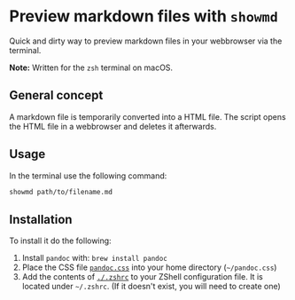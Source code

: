 # Preview markdown files with `showmd`

Quick and dirty way to preview markdown files in your webbrowser via the terminal.

**Note:** Written for the `zsh` terminal on macOS.

## General concept
A markdown file is temporarily converted into a HTML file.
The script opens the HTML file in a webbrowser and deletes it afterwards.

## Usage
In the terminal use the following command:
```bash
showmd path/to/filename.md
```

## Installation
To install it do the following:

1. Install `pandoc` with: `brew install pandoc`
2. Place the CSS file [`pandoc.css`](./pandoc.css) into your home directory (`~/pandoc.css`)
3. Add the contents of [`./.zshrc`](./.zshrc) to your ZShell configuration file. It is located under `~/.zshrc`. (If it doesn't exist, you will need to create one)
